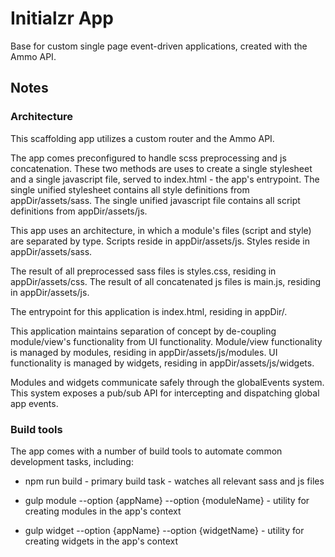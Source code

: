 # Initialzr App

Base for custom single page event-driven applications, created with the Ammo API.

## Notes

### Architecture

This scaffolding app utilizes a custom router and the Ammo API.

The app comes preconfigured to handle scss preprocessing and js concatenation. These two methods are uses to create a single stylesheet and a single javascript file, served to index.html - the app's entrypoint. The single unified stylesheet contains all style definitions from appDir/assets/sass. The single unified javascript file contains all script definitions from appDir/assets/js.

This app uses an architecture, in which a module's files (script and style) are separated by type. Scripts reside in appDir/assets/js. Styles reside in appDir/assets/sass.

The result of all preprocessed sass files is styles.css, residing in appDir/assets/css. The result of all concatenated js files is main.js, residing in appDir/assets/js.

The entrypoint for this application is index.html, residing in appDir/.

This application maintains separation of concept by de-coupling module/view's functionality from UI functionality. Module/view functionality is managed by modules, residing in appDir/assets/js/modules. UI functionality is managed by widgets, residing in appDir/assets/js/widgets.

Modules and widgets communicate safely through the globalEvents system. This system exposes a pub/sub API for intercepting and dispatching global app events.

### Build tools

The app comes with a number of build tools to automate common development tasks, including:

- npm run build - primary build task - watches all relevant sass and js files

- gulp module --option {appName} --option {moduleName} - utility for creating modules in the app's context

- gulp widget --option {appName} --option {widgetName} - utility for creating widgets in the app's context
